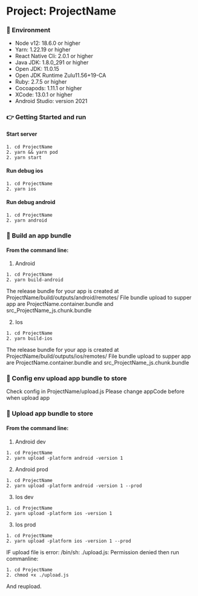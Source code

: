 # Project: ProjectName

### :file_folder: Environment

- Node v12: 18.6.0 or higher
- Yarn: 1.22.19 or higher
- React Native Cli: 2.0.1 or higher
- Java JDK: 1.8.0_291 or higher
- Open JDK: 11.0.15
- Open JDK Runtime Zulu11.56+19-CA
- Ruby: 2.7.5 or higher
- Cocoapods: 1.11.1 or higher
- XCode: 13.0.1 or higher
- Android Studio: version 2021

### :point_right: Getting Started and run

#### Start server

```
1. cd ProjectName
2. yarn && yarn pod
2. yarn start
```

#### Run debug ios

```
1. cd ProjectName
2. yarn ios
```

#### Run debug android

```
1. cd ProjectName
2. yarn android
```

### :rocket: Build an app bundle
#### From the command line:
1. Android
```
1. cd ProjectName
2. yarn build-android
```
The release bundle for your app is created at ProjectName/build/outputs/android/remotes/
File bundle upload to supper app are ProjectName.container.bundle and src_ProjectName_js.chunk.bundle

2. Ios
```
1. cd ProjectName
2. yarn build-ios
```
The release bundle for your app is created at ProjectName/build/outputs/ios/remotes/
File bundle upload to supper app are ProjectName.container.bundle and src_ProjectName_js.chunk.bundle

### :rocket: Config env upload app bundle to store

Check config in ProjectName/upload.js
Please change appCode before when upload app

### :rocket: Upload app bundle to store
#### From the command line:
1. Android dev
```
1. cd ProjectName
2. yarn upload -platform android -version 1
```
2. Android prod
```
1. cd ProjectName
2. yarn upload -platform android -version 1 --prod
```


3. Ios dev
```
1. cd ProjectName
2. yarn upload -platform ios -version 1
```
3. Ios prod
```
1. cd ProjectName
2. yarn upload -platform ios -version 1 --prod
```

IF upload file is error: /bin/sh: ./upload.js: Permission denied then run commanline: 

```
1. cd ProjectName
2. chmod +x ./upload.js
```
And reupload.